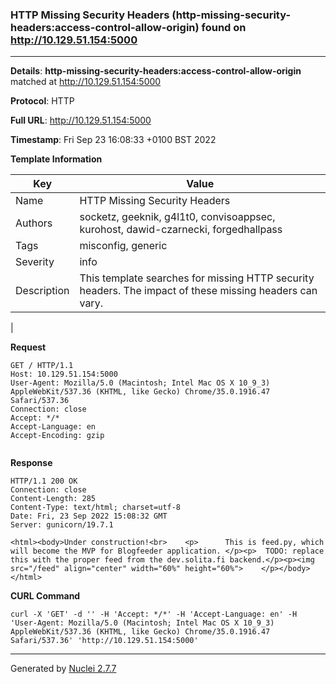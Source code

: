 ### HTTP Missing Security Headers (http-missing-security-headers:access-control-allow-origin) found on http://10.129.51.154:5000
---
**Details**: **http-missing-security-headers:access-control-allow-origin**  matched at http://10.129.51.154:5000

**Protocol**: HTTP

**Full URL**: http://10.129.51.154:5000

**Timestamp**: Fri Sep 23 16:08:33 +0100 BST 2022

**Template Information**

| Key | Value |
|---|---|
| Name | HTTP Missing Security Headers |
| Authors | socketz, geeknik, g4l1t0, convisoappsec, kurohost, dawid-czarnecki, forgedhallpass |
| Tags | misconfig, generic |
| Severity | info |
| Description | This template searches for missing HTTP security headers. The impact of these missing headers can vary.
 |

**Request**
```http
GET / HTTP/1.1
Host: 10.129.51.154:5000
User-Agent: Mozilla/5.0 (Macintosh; Intel Mac OS X 10_9_3) AppleWebKit/537.36 (KHTML, like Gecko) Chrome/35.0.1916.47 Safari/537.36
Connection: close
Accept: */*
Accept-Language: en
Accept-Encoding: gzip


```

**Response**
```http
HTTP/1.1 200 OK
Connection: close
Content-Length: 285
Content-Type: text/html; charset=utf-8
Date: Fri, 23 Sep 2022 15:08:32 GMT
Server: gunicorn/19.7.1

<html><body>Under construction!<br>    <p>      This is feed.py, which will become the MVP for Blogfeeder application. </p><p>  TODO: replace this with the proper feed from the dev.solita.fi backend.</p><p><img src="/feed" align="center" width="60%" height="60%">    </p></body></html>
```


**CURL Command**
```
curl -X 'GET' -d '' -H 'Accept: */*' -H 'Accept-Language: en' -H 'User-Agent: Mozilla/5.0 (Macintosh; Intel Mac OS X 10_9_3) AppleWebKit/537.36 (KHTML, like Gecko) Chrome/35.0.1916.47 Safari/537.36' 'http://10.129.51.154:5000'
```
---
Generated by [Nuclei 2.7.7](https://github.com/projectdiscovery/nuclei)